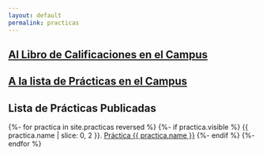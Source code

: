 ```yaml
---
layout: default
permalink: practicas
---
```


## [Al Libro de Calificaciones en el Campus]({{site.calificador}})

## [A la lista de Prácticas en el Campus]({{site.campus_virtual.tareas}})

## Lista de Prácticas Publicadas

{%- for practica in site.practicas reversed %}
  {%- if practica.visible %}
{{ practica.name | slice: 0, 2  }}.  <a href="{{ practica.myurl }}">Práctica {{ practica.name }}</a>
  {%- endif %}
{%- endfor %}

